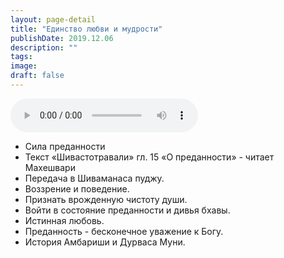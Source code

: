 ```yaml
---
layout: page-detail
title: "Единство любви и мудрости"
publishDate: 2019.12.06
description: ""
tags:
image:
draft: false
---
```


<audio title="2019.12.06 - Единство любви и мудрости.mp3" src="/upload/iblock/caf/caf0dc1d48e3cbbd8b820ee74674049b.mp3" controls=""></audio>

* Сила преданности
* Текст «Шивастотравали» гл. 15 «О преданности» - читает Махешвари
* Передача в Шиваманаса пуджу.
* Воззрение и поведение.
* Признать врожденную чистоту души.
* Войти в состояние преданности и дивья бхавы.
* Истинная любовь.
* Преданность - бесконечное уважение к Богу.
* История Амбариши и Дурваса Муни.

  
